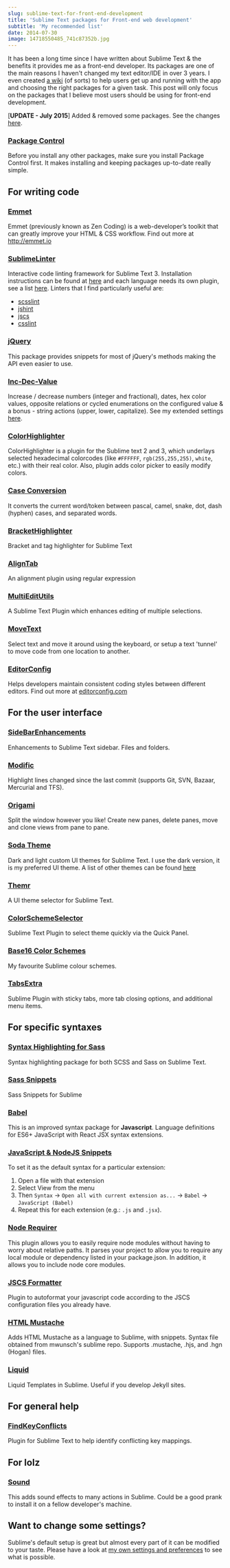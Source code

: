 ```yaml
---
slug: sublime-text-for-front-end-development
title: 'Sublime Text packages for Front-end web development'
subtitle: 'My recommended list'
date: 2014-07-30
image: 14718550485_741c87352b.jpg
---
```


It has been a long time since I have written about Sublime Text & the benefits it provides me as a front-end developer. Its packages are one of the main reasons I haven't changed my text editor/IDE in over 3 years. I even created [a wiki](https://github.com/mrmartineau/SublimeTextSetupWiki/wiki/) (of sorts) to help users get up and running with the app and choosing the right packages for a given task. This post will only focus on the packages that I believe most users should be using for front-end development.

[**UPDATE - July 2015**] Added & removed some packages. See the changes [here](https://github.com/mrmartineau/zander.wtf/commit/1bb1c4a54cd713b9f6b4b98541f74fef92e24e05).

### [Package Control](https://sublime.wbond.net/installation)

Before you install any other packages, make sure you install Package Control first. It makes installing and keeping packages up-to-date really simple.

## For writing code

### [Emmet](https://sublime.wbond.net/packages/Emmet)

Emmet (previously known as Zen Coding) is a web-developer’s toolkit that can greatly improve your HTML & CSS workflow. Find out more at http://emmet.io

### [SublimeLinter](https://sublime.wbond.net/packages/SublimeLinter)

Interactive code linting framework for Sublime Text 3. Installation instructions can be found at [here](http://sublimelinter.readthedocs.org/en/latest/installation.html) and each language needs its own plugin, see a list [here](https://sublime.wbond.net/search/sublimelinter). Linters that I find particularly useful are:

- [scsslint](https://packagecontrol.io/packages/SublimeLinter-contrib-scss-lint)
- [jshint](https://packagecontrol.io/packages/SublimeLinter-jshint)
- [jscs](https://packagecontrol.io/packages/SublimeLinter-jscs)
- [csslint](https://packagecontrol.io/packages/SublimeLinter-csslint)

### [jQuery](https://sublime.wbond.net/packages/jQuery)

This package provides snippets for most of jQuery's methods making the API even easier to use.

### [Inc-Dec-Value](https://sublime.wbond.net/packages/Inc-Dec-Value)

Increase / decrease numbers (integer and fractional), dates, hex color values, opposite relations or cycled enumerations on the configured value & a bonus - string actions (upper, lower, capitalize). See my extended settings [here](https://github.com/mrmartineau/SublimeText3UserSettings/blob/master/inc_dec_value.sublime-settings).

### [ColorHighlighter](https://sublime.wbond.net/packages/Color%20Highlighter)

ColorHighlighter is a plugin for the Sublime text 2 and 3, which underlays selected hexadecimal colorcodes (like `#FFFFFF`, `rgb(255,255,255)`, `white`, etc.) with their real color. Also, plugin adds color picker to easily modify colors.

### [Case Conversion](https://sublime.wbond.net/packages/Case%20Conversion)

It converts the current word/token between pascal, camel, snake, dot, dash (hyphen) cases, and separated words.

### [BracketHighlighter](https://sublime.wbond.net/packages/BracketHighlighter)

Bracket and tag highlighter for Sublime Text

### [AlignTab](https://sublime.wbond.net/packages/AlignTab)

An alignment plugin using regular expression

### [MultiEditUtils](https://sublime.wbond.net/packages/MultiEditUtils)

A Sublime Text Plugin which enhances editing of multiple selections.

### [MoveText](https://packagecontrol.io/packages/MoveText)

Select text and move it around using the keyboard, or setup a text 'tunnel' to move code from one location to another.

### [EditorConfig](https://packagecontrol.io/packages/EditorConfig)

Helps developers maintain consistent coding styles between different editors. Find out more at [editorconfig.com](http://editorconfig.com)

## For the user interface

### [SideBarEnhancements](https://sublime.wbond.net/packages/SideBarEnhancements)

Enhancements to Sublime Text sidebar. Files and folders.

### [Modific](https://sublime.wbond.net/packages/Modific)

Highlight lines changed since the last commit (supports Git, SVN, Bazaar, Mercurial and TFS).

### [Origami](https://sublime.wbond.net/packages/Origami)

Split the window however you like! Create new panes, delete panes, move and clone views from pane to pane.

### [Soda Theme](https://sublime.wbond.net/packages/Theme%20-%20Soda)

Dark and light custom UI themes for Sublime Text. I use the dark version, it is my preferred UI theme. A list of other themes can be found [here](https://github.com/mrmartineau/SublimeTextSetupWiki/wiki/Interface-Themes)

### [Themr](https://sublime.wbond.net/packages/Themr)

A UI theme selector for Sublime Text.

### [ColorSchemeSelector](https://sublime.wbond.net/packages/ColorSchemeSelector)

Sublime Text Plugin to select theme quickly via the Quick Panel.

### [Base16 Color Schemes](https://sublime.wbond.net/packages/Base16%20Color%20Schemes)

My favourite Sublime colour schemes.

### [TabsExtra](https://sublime.wbond.net/packages/TabsExtra)

Sublime Plugin with sticky tabs, more tab closing options, and additional menu items.

## For specific syntaxes

### [Syntax Highlighting for Sass](https://packagecontrol.io/packages/Syntax%20Highlighting%20for%20Sass)

Syntax highlighting package for both SCSS and Sass on Sublime Text.

### [Sass Snippets](https://sublime.wbond.net/packages/SASS%20Snippets)

Sass Snippets for Sublime

### [Babel](https://packagecontrol.io/packages/Babel)

This is an improved syntax package for **Javascript**. Language definitions for ES6+ JavaScript with React JSX syntax extensions.

### [JavaScript & NodeJS Snippets](https://packagecontrol.io/packages/JavaScript%20%26%20NodeJS%20Snippets)

To set it as the default syntax for a particular extension:

1. Open a file with that extension
2. Select View from the menu
3. Then `Syntax` -> `Open all with current extension as...` -> `Babel` -> `JavaScript (Babel)`
4. Repeat this for each extension (e.g.: `.js` and `.jsx`).

### [Node Requirer](https://packagecontrol.io/packages/NodeRequirer)

This plugin allows you to easily require node modules without having to worry about relative paths. It parses your project to allow you to require any local module or dependency listed in your package.json. In addition, it allows you to include node core modules.

### [JSCS Formatter](https://packagecontrol.io/packages/JSCS-Formatter)

Plugin to autoformat your javascript code according to the JSCS configuration files you already have.

### [HTML Mustache](https://packagecontrol.io/packages/HTML%20Mustache)

Adds HTML Mustache as a language to Sublime, with snippets. Syntax file obtained from mwunsch's sublime repo. Supports .mustache, .hjs, and .hgn (Hogan) files.

### [Liquid](https://sublime.wbond.net/packages/Liquid)

Liquid Templates in Sublime. Useful if you develop Jekyll sites.

## For general help

### [FindKeyConflicts](https://sublime.wbond.net/search/FindKeyConflicts)

Plugin for Sublime Text to help identify conflicting key mappings.

## For lolz

### [Sound](https://sublime.wbond.net/packages/Sound)

This adds sound effects to many actions in Sublime. Could be a good prank to install it on a fellow developer's machine.

## Want to change some settings?

Sublime's default setup is great but almost every part of it can be modified to your taste. Please have a look at [my own settings and preferences](https://github.com/mrmartineau/SublimeText3UserSettings) to see what is possible.
